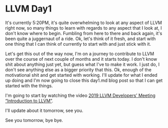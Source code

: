 LLVM Day1
=========

It's currently 5:20PM, it's quite overwhelming to look at any aspect of LLVM right now, so many things to learn
with regards to any aspect that I look at, I don't know where to begin. Fumbling from here to there and back
again, it's been quite a juggernaut of a ride. Ok, let's think of it fresh, and start with one thing that I can
think of currently to start with and just stick with it.

Let's get this out of the way now, I'm on a journey to contribute to LLVM over the course of next couple of
months and it starts today. I don't know shit about anything just yet, but guess what I've to make it work. I
just do, I don't see anything else as a bigger priority that this. Ok, enough of the motivational shit and get
started with working. I'll update for what I ended up doing and I'm now going to close this day1.md blog post
so that I can get started with the things.

I'm going to start by watching the video [2019 LLVM Developers’ Meeting “Introduction to LLVM”](https://www.youtube.com/watch?v=J5xExRGaIIY).

I'll update about it tomorrow, see you.

See you tomorrow, bye bye.
